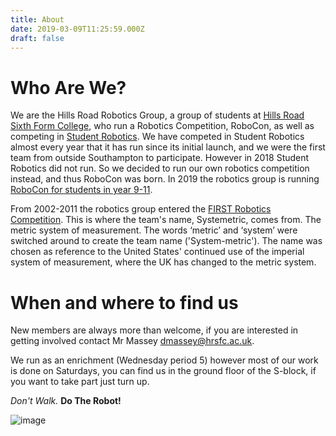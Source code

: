 ```yaml
---
title: About
date: 2019-03-09T11:25:59.000Z
draft: false
---
```

# Who Are We?

We are the Hills Road Robotics Group, a group of students at [Hills Road Sixth Form College](https://www.hillsroad.ac.uk/), who run a Robotics Competition, RoboCon, as well as competing in [Student Robotics](https://studentrobotics.org/). We have competed in Student Robotics almost every year that it has run since its initial launch, and we were the first team from outside Southampton to participate. However in 2018 Student Robotics did not run. So we decided to run our own robotics competition instead, and thus RoboCon was born. In 2019 the robotics group is running [RoboCon for students in year 9-11](https://hr-robocon.org/blog/announcement-robocon-2019.html).

From 2002-2011 the robotics group entered the [FIRST Robotics Competition](https://www.firstinspires.org/robotics/frc/). This is where the team's name, Systemetric, comes from. The metric system of measurement. The words ‘metric’ and ‘system’ were switched around to create the team name ('System-metric'). The name was chosen as reference to the United States' continued use of the imperial system of measurement, where the UK has changed to the metric system.

# When and where to find us

New members are always more than welcome, if you are interested in getting involved contact Mr Massey [dmassey@hrsfc.ac.uk](mailto:dmassey@hrsfc.ac.uk).  

We run as an enrichment (Wednesday period 5) however most of our work is done on Saturdays, you can find us in the ground floor of the S-block, if you want to take part just turn up.

*Don't Walk.* **Do The Robot!**

![image](/gallery/images/1winners.jpg)

